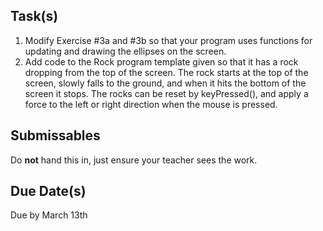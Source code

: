 Task(s)
-------
1. Modify Exercise #3a and #3b so that your program uses functions for updating and drawing the ellipses on the screen.
2. Add code to the Rock program template given so that it has a rock dropping from the top of the screen.  The rock starts at the top of the screen, slowly falls to the ground, and when it hits the bottom of the screen it stops.  The rocks can be reset by keyPressed(), and apply a force to the left or right direction when the mouse is pressed.

Submissables
------------
Do **not** hand this in, just ensure your teacher sees the work.

Due Date(s)
----------
Due by March 13th